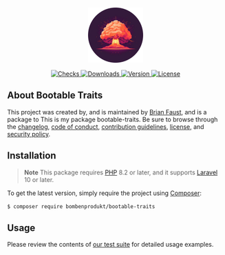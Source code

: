 <p align="center">
    <a href="https://bombenprodukt.com" target="_blank">
        <img src="https://raw.githubusercontent.com/BombenProdukt/assets/main/logo-text.svg" width="128" alt="BombenProdukt Logo" />
    </a>
</p>

<p align="center">
    <a href="https://github.com/faustbrian/bootable-traits/actions">
        <img src="https://badge.sh/github/check-runs/BombenProdukt/bootable-traits" alt="Checks" />
    </a>
    <a href="https://packagist.org/packages/bombenprodukt/bootable-traits">
        <img src="https://badge.sh/packagist/downloads/BombenProdukt/bootable-traits" alt="Downloads" />
    </a>
    <a href="https://packagist.org/packages/bombenprodukt/bootable-traits">
        <img src="https://badge.sh/packagist/version/BombenProdukt/bootable-traits" alt="Version" />
    </a>
    <a href="https://packagist.org/packages/bombenprodukt/bootable-traits">
        <img src="https://badge.sh/packagist/license/BombenProdukt/bootable-traits" alt="License" />
    </a>
</p>

## About Bootable Traits

This project was created by, and is maintained by [Brian Faust](https://github.com/faustbrian), and is a package to This is my package bootable-traits. Be sure to browse through the [changelog](CHANGELOG.md), [code of conduct](.github/CODE_OF_CONDUCT.md), [contribution guidelines](.github/CONTRIBUTING.md), [license](LICENSE), and [security policy](.github/SECURITY.md).

## Installation

> **Note**
> This package requires [PHP](https://www.php.net/) 8.2 or later, and it supports [Laravel](https://laravel.com/) 10 or later.

To get the latest version, simply require the project using [Composer](https://getcomposer.org/):

```bash
$ composer require bombenprodukt/bootable-traits
```

## Usage

Please review the contents of [our test suite](/tests) for detailed usage examples.
